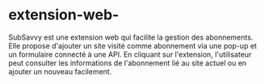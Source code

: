 # extension-web-
SubSavvy est une extension web qui facilite la gestion des abonnements. Elle propose d'ajouter un site visité comme abonnement via une pop-up et un formulaire connecté à une API. En cliquant sur l'extension, l'utilisateur peut consulter les informations de l'abonnement lié au site actuel ou en ajouter un nouveau facilement.
